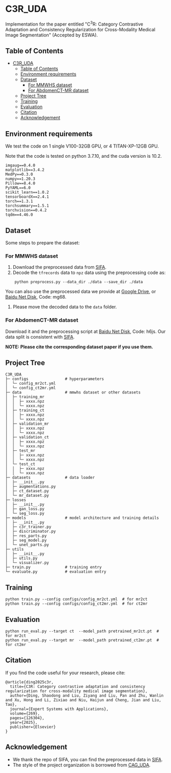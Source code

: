 # C3R_UDA

Implementation for the paper entitled "C<sup>3</sup>R: Category Contrastive Adaptation and Consistency Regularization for Cross-Modality Medical Image Segmentation" (Accepted by ESWA).

## Table of Contents

- [C3R\_UDA](#c3r_uda)
  - [Table of Contents](#table-of-contents)
  - [Environment requirements](#environment-requirements)
  - [Dataset](#dataset)
    - [For MMWHS dataset](#for-mmwhs-dataset)
    - [For AbdomenCT-MR dataset](#for-abdomenct-mr-dataset)
  - [Project Tree](#project-tree)
  - [Training](#training)
  - [Evaluation](#evaluation)
  - [Citation](#citation)
  - [Acknowledgement](#acknowledgement)

## Environment requirements

We test the code on 1 single V100-32GB GPU, or 4 TITAN-XP-12GB GPU. 

Note that the code is tested on python 3.7.10, and the cuda version is 10.2.

```
imgaug==0.4.0
matplotlib==3.4.2
MedPy==0.3.0
numpy==1.20.3
Pillow==8.4.0
PyYAML==6.0
scikit_learn==1.0.2
tensorboardX==2.4.1
torch==1.3.1
torchsummary==1.5.1
torchvision==0.4.2
tqdm==4.46.0
```

## Dataset

Some steps to prepare the dataset:

### For MMWHS dataset
1. Download the preprocessed data from [SIFA](https://github.com/cchen-cc/SIFA).
2. Decode the `tfrecords` data to `npz` data using the preprocessing code as:

```
    python preprocess.py --data_dir ./data --save_dir ./data
```
You can also use the preprocessed data we provide at [Google Drive](https://drive.google.com/file/d/1Dl17I8wgL9Uk2VupqZezC7UBccXDBkVa/view?usp=sharing),
or [Baidu Net Disk](https://pan.baidu.com/s/1-tbcWOmx_pl5LmqleDhJMA?pwd=mg68), Code: mg68.

1. Please move the decoded data to the `data` folder.

### For AbdomenCT-MR dataset
Download it and the preprocessing script at [Baidu Net Disk](https://pan.baidu.com/s/15Lm4SfyUkH5C9-AYnQf1zA?pwd=h6js), Code: h6js.
Our data split is consistent with [SIFA](https://github.com/cchen-cc/SIFA).

**NOTE: Please cite the corresponding dataset paper if you use them.**


## Project Tree
```
C3R_UDA
├─ configs                # hyperparameters
│  └─ config_mr2ct.yml    
│  └─ config_ct2mr.yml    
├─ data                   # mmwhs dataset or other datasets
│  ├─ training_mr
│  │  ├─ xxxx.npz
│  │  └─ xxxx.npz
│  ├─ training_ct
│  │  ├─ xxxx.npz
│  │  └─ xxxx.npz
│  ├─ validation_mr
│  │  ├─ xxxx.npz
│  │  └─ xxxx.npz
│  ├─ validation_ct
│  │  ├─ xxxx.npz
│  │  └─ xxxx.npz
│  ├─ test_mr
│  │  ├─ xxxx.npz
│  │  └─ xxxx.npz
│  └─ test_ct
│  │  ├─ xxxx.npz
│  │  └─ xxxx.npz
├─ datasets               # data loader
│  ├─ __init__.py
│  ├─ augmentations.py
│  ├─ ct_dataset.py
│  └─ mr_dataset.py
├─ losses
│  ├─ __init__.py         
│  ├─ gan_loss.py
│  └─ seg_loss.py
├─ models                 # model architecture and training details
│  ├─ __init__.py
│  ├─ c3r_trainer.py
│  ├─ discriminator.py
│  ├─ res_parts.py
│  ├─ seg_model.py
│  └─ unet_parts.py
├─ utils
│  ├─ __init__.py
│  ├─ utils.py
│  └─ visualizer.py
├─ train.py               # training entry
└─ evaluate.py            # evaluation entry
```

## Training

```
python train.py --config configs/config_mr2ct.yml  # for mr2ct
python train.py --config configs/config_ct2mr.yml  # for ct2mr
```

## Evaluation

```
python run_eval.py --target ct  --model_path pretrained_mr2ct.pt  # for mr2ct
python run_eval.py --target mr  --model_path pretrained_ct2mr.pt  # for ct2mr
```

## Citation

If you find the code useful for your research, please cite:
```
@article{ding2025c3r,
  title={C3R: Category contrastive adaptation and consistency regularization for cross-modality medical image segmentation},
  author={Ding, Shaodong and Liu, Ziyang and Liu, Pan and Zhu, Wanlin and Xu, Hong and Li, Zixiao and Niu, Haijun and Cheng, Jian and Liu, Tao},
  journal={Expert Systems with Applications},
  volume={269},
  pages={126304},
  year={2025},
  publisher={Elsevier}
}
```

## Acknowledgement

* We thank the repo of SIFA, you can find the preprocessed data in [SIFA](https://github.com/cchen-cc/SIFA).
* The style of the project organization is borrowed from [CAG_UDA](https://github.com/RogerZhangzz/CAG_UDA).